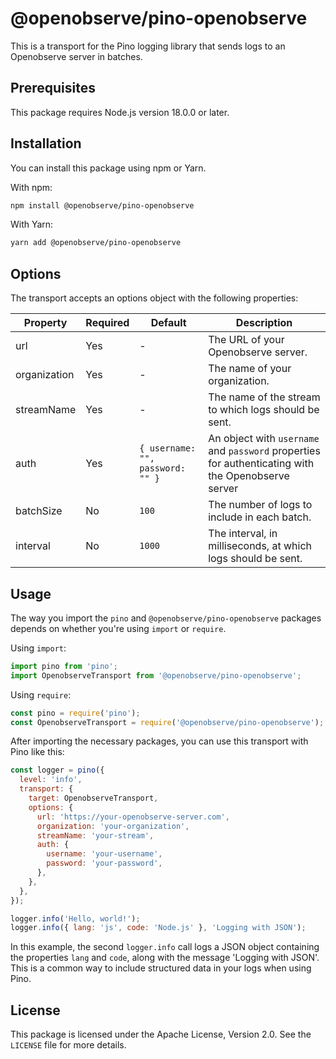 # @openobserve/pino-openobserve

This is a transport for the Pino logging library that sends logs to an Openobserve server in batches. 

## Prerequisites

This package requires Node.js version 18.0.0 or later.

## Installation

You can install this package using npm or Yarn.

With npm:

```bash
npm install @openobserve/pino-openobserve
```

With Yarn:

```bash
yarn add @openobserve/pino-openobserve
```

## Options

The transport accepts an options object with the following properties:

| Property | Required | Default | Description |
| -------- | -------- | ------- | ----------- |
| url | Yes | - | The URL of your Openobserve server. |
| organization | Yes | - | The name of your organization. |
| streamName | Yes | - | The name of the stream to which logs should be sent. |
| auth | Yes | `{ username: "", password: "" }` | An object with `username` and `password` properties for authenticating with the Openobserve server |
| batchSize | No | `100` | The number of logs to include in each batch. |
| interval | No | `1000` | The interval, in milliseconds, at which logs should be sent. |

## Usage

The way you import the `pino` and `@openobserve/pino-openobserve` packages depends on whether you're using `import` or `require`. 

Using `import`:

```javascript
import pino from 'pino';
import OpenobserveTransport from '@openobserve/pino-openobserve';
```

Using `require`:

```javascript
const pino = require('pino');
const OpenobserveTransport = require('@openobserve/pino-openobserve');
```

After importing the necessary packages, you can use this transport with Pino like this:

```javascript
const logger = pino({
  level: 'info',
  transport: {
    target: OpenobserveTransport,
    options: {
      url: 'https://your-openobserve-server.com',
      organization: 'your-organization',
      streamName: 'your-stream',
      auth: {
        username: 'your-username',
        password: 'your-password',
      },
    },
  },
});

logger.info('Hello, world!');
logger.info({ lang: 'js', code: 'Node.js' }, 'Logging with JSON');
```

In this example, the second `logger.info` call logs a JSON object containing the properties `lang` and `code`, along with the message 'Logging with JSON'. This is a common way to include structured data in your logs when using Pino.

## License

This package is licensed under the Apache License, Version 2.0. See the `LICENSE` file for more details.